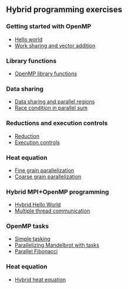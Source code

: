 ## Hybrid programming exercises

### Getting started with OpenMP

- [Hello world](omp-hello/)
- [Work sharing and vector addition](work-sharing/)

### Library functions

- [OpenMP library functions](lib-funcs/)

### Data sharing

- [Data sharing and parallel regions](data-sharing/)
- [Race condition in parallel sum](race-condition/)

### Reductions and execution controls

- [Reduction](reduction/)
- [Execution controls](execution-controls/)

### Heat equation

- [Fine grain parallelization]()
- [Coarse grain parallelization]()

### Hybrid MPI+OpenMP programming

- [Hybrid Hello World](hybrid-hello/)
- [Multiple thread communication](multiple-thread-communication/)

### OpenMP tasks

- [Simple tasking](simple-tasks/)
- [Parallelizing Mandelbrot with tasks](mandelbrot/)
- [Parallel Fibonacci](fibonacci/)

### Heat equation

- [Hybrid heat equation](heat-hybrid)


